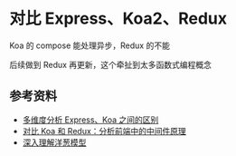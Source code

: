 # 对比 Express、Koa2、Redux

Koa 的 compose 能处理异步，Redux 的不能

后续做到 Redux 再更新，这个牵扯到太多函数式编程概念

## 参考资料

-   [多维度分析 Express、Koa 之间的区别](https://mp.weixin.qq.com/s?__biz=MzIyNDU2NTc5Mw==&mid=2247484704&idx=1&sn=145e6b9b3812ec39a06dcc79d2ac0d82&chksm=e80c4a6edf7bc378343e94e47ed2248f197ef6a47ec5c79953b53420f27498ac6cad3848f5a9&mpshare=1&scene=1&srcid=&sharer_sharetime=1584923014577&sharer_shareid=778ad5bf3b27e0078eb105d7277263f6#rd)
-   [对比 Koa 和 Redux：分析前端中的中间件原理](https://mp.weixin.qq.com/s/MDUs23Avf1yV_3VMCyZOrg)
-   [深入理解洋葱模型](https://mp.weixin.qq.com/s/L9cAdBZ9YDmtdEaX8v29jA)
